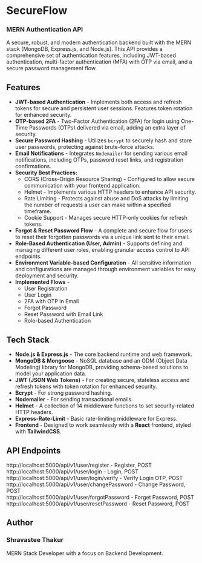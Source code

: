 # SecureFlow
### MERN Authentication API

A secure, robust, and modern authentication backend built with the MERN stack (MongoDB, Express.js, and Node.js). This API provides a comprehensive set of authentication features, including JWT-based authentication, multi-factor authentication (MFA) with OTP via email, and a secure password management flow.

## Features

* **JWT-based Authentication** - Implements both access and refresh tokens for secure and persistent user sessions. Features token rotation for enhanced security.
* **OTP-based 2FA** - Two-Factor Authentication (2FA) for login using One-Time Passwords (OTPs) delivered via email, adding an extra layer of security.
* **Secure Password Hashing** - Utilizes `bcrypt` to securely hash and store user passwords, protecting against brute-force attacks.
* **Email Notifications** - Integrates `Nodemailer` for sending various email notifications, including OTPs, password reset links, and registration confirmations.
* **Security Best Practices:**
    * CORS (Cross-Origin Resource Sharing) - Configured to allow secure communication with your frontend application.
    * Helmet - Implements various HTTP headers to enhance API security.
    * Rate Limiting - Protects against abuse and DoS attacks by limiting the number of requests a user can make within a specified timeframe.
    * Cookie Support - Manages secure HTTP-only cookies for refresh tokens.
* **Forgot & Reset Password Flow** -  A complete and secure flow for users to reset their forgotten passwords via a unique link sent to their email.
* **Role-Based Authentication (User, Admin)** -  Supports defining and managing different user roles, enabling granular access control to API endpoints.
* **Environment Variable-based Configuration** -  All sensitive information and configurations are managed through environment variables for easy deployment and security.
* **Implemented Flows** -
    * User Registration
    * User Login
    * 2FA with OTP in Email
    * Forgot Password
    * Reset Password with Email Link
    * Role-based Authentication

## Tech Stack

* **Node.js & Express.js** -  The core backend runtime and web framework.
* **MongoDB & Mongoose** -  NoSQL database and an ODM (Object Data Modeling) library for MongoDB, providing schema-based solutions to model your application data.
* **JWT (JSON Web Tokens)** -  For creating secure, stateless access and refresh tokens with token rotation for enhanced security.
* **Bcrypt** - For strong password hashing.
* **Nodemailer** - For sending transactional emails.
* **Helmet** - A collection of 14 middleware functions to set security-related HTTP headers.
* **Express-Rate-Limit** - Basic rate-limiting middleware for Express.
* **Frontend** - Designed to work seamlessly with a **React** frontend, styled with **TailwindCSS**.

## API Endpoints
http://localhost:5000/api/v1/user/register - Register, POST<br />
http://localhost:5000/api/v1/user/login - Login, POST<br />
http://localhost:5000/api/v1/user/login/verify - Verify Login OTP, POST<br />
http://localhost:5000/api/v1/user/changePassword - Change Password, POST<br />
http://localhost:5000/api/v1/user/forgotPassword - Forget Password, POST<br />
http://localhost:5000/api/v1/user/resetPassword - Reset Password, POST

## Author
### Shravastee Thakur
MERN Stack Developer with a focus on Backend Development.
